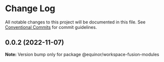 # Change Log

All notable changes to this project will be documented in this file.
See [Conventional Commits](https://conventionalcommits.org) for commit guidelines.

## 0.0.2 (2022-11-07)

**Note:** Version bump only for package @equinor/workspace-fusion-modules
